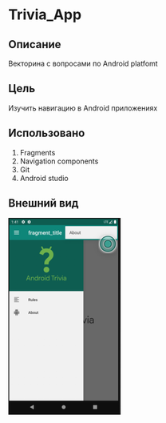 # Trivia_App
## Описание
Векторина с вопросами по Android platfomt
## Цель
Изучить навигацию в Android приложениях
## Использовано
1. Fragments
2. Navigation components
3. Git
4. Android studio
## Внешний вид
![screenshot of sample](TriviaApp.png)


